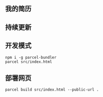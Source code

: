 ## 我的简历

## 持续更新

## 开发模式
```
npm i -g parcel-bundler
parcel src/index.html
```

## 部署网页
```
parcel build src/index.html --public-url .
```
